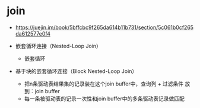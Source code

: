 # join
- https://juejin.im/book/5bffcbc9f265da614b11b731/section/5c061b0cf265da612577e0f4



- 嵌套循环连接（Nested-Loop Join）
  - 嵌套循环


- 基于块的嵌套循环连接（Block Nested-Loop Join）
  - 把n条驱动表结果集的记录装在这个join buffer中，查询列 + 过滤条件 放到：join buffer
  - 每一条被驱动表的记录一次性和join buffer中的多条驱动表记录做匹配
